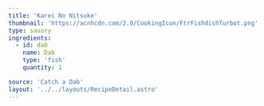 ```yaml
---
title: 'Karei No Nitsuke'
thumbnail: 'https://acnhcdn.com/2.0/CookingIcon/FtrFishdishTurbot.png'
type: savory
ingredients:
  - id: dab
    name: Dab
    type: 'fish'
    quantity: 1

source: 'Catch a Dab'
layout: '../../layouts/RecipeDetail.astro'
---
```

